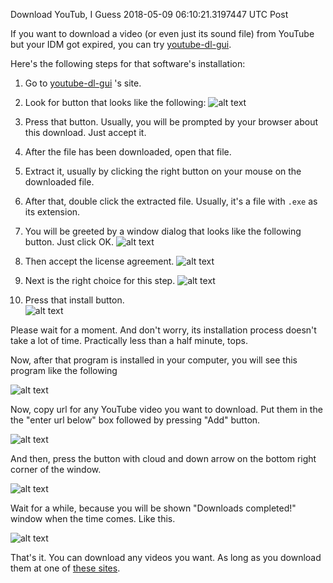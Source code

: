 Download YouTub, I Guess
2018-05-09 06:10:21.3197447 UTC
Post

If you want to download a video (or even just its sound file) from YouTube
but your IDM got expired, you can try [youtube-dl-gui](https://mrs0m30n3.github.io/youtube-dl-gui/).

Here's the following steps for that software's installation:

1. Go to [youtube-dl-gui](https://mrs0m30n3.github.io/youtube-dl-gui/) 's site.
2. Look for button that looks like the following:
   ![alt text](images/ytbdlg-00.PNG "This button")

3. Press that button.
   Usually, you will be prompted by your browser about this download.
   Just accept it.

4. After the file has been downloaded, open that file.

5. Extract it, usually by clicking the right button on your mouse on the downloaded file.

6. After that, double click the extracted file.
   Usually, it's a file with `.exe` as its extension.

7. You will be greeted by a window dialog that looks like the following button. Just click OK. ![alt text](images/ytbdlg-install-00.PNG "Language Choices")
8. Then accept the license agreement.  ![alt text](images/ytbdlg-install-01.PNG "License Agreement")
9. Next is the right choice for this step.  ![alt text](images/ytbdlg-install-02.PNG "Create Desktop Shortcut")
10. Press that install button. <br/> ![alt text](images/ytbdlg-install-03.PNG "Install")

Please wait for a moment. And don't worry, its installation process doesn't take a lot of time.
Practically less than a half minute, tops.

Now, after that program is installed in your computer, you will see this program like the following

![alt text](images/ytbdlg-00.5.PNG "First")

Now, copy url for any YouTube video you want to download.
Put them in the the "enter url below" box followed by pressing "Add" button.

![alt text](images/ytbdlg-01.PNG "Q")

And then, press the button with cloud and down arrow on the bottom right corner of the window.

![alt text](images/ytbdlg-02.PNG "Downloading")

Wait for a while, because you will be shown "Downloads completed!" window when the time comes.
Like this.

![alt text](images/ytbdlg-03.PNG "Finished")

That's it. You can download any videos you want. As long as you download them at one of [these sites](https://rg3.github.io/youtube-dl/supportedsites.html). 
